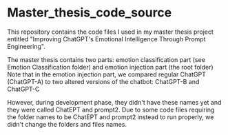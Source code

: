 # Master_thesis_code_source

This repository contains the code files I used in my master thesis project entitled "Improving ChatGPT's Emotional Intelligence Through Prompt Engineering".

The master thesis contains two parts: emotion classification part (see Emotion Classification folder) and emotion injection part (the root folder)
Note that in the emotion injection part, we compared regular ChatGPT (ChatGPT-A) to two altered versions of the chatbot: ChatGPT-B and ChatGPT-C 

However, during development phase, they didn't have these names yet and they were called ChatEPT and prompt2. 
Due to some code files requiring the folder names to be ChatEPT and prompt2 instead to run properly, we didn't change the folders and files names. 

